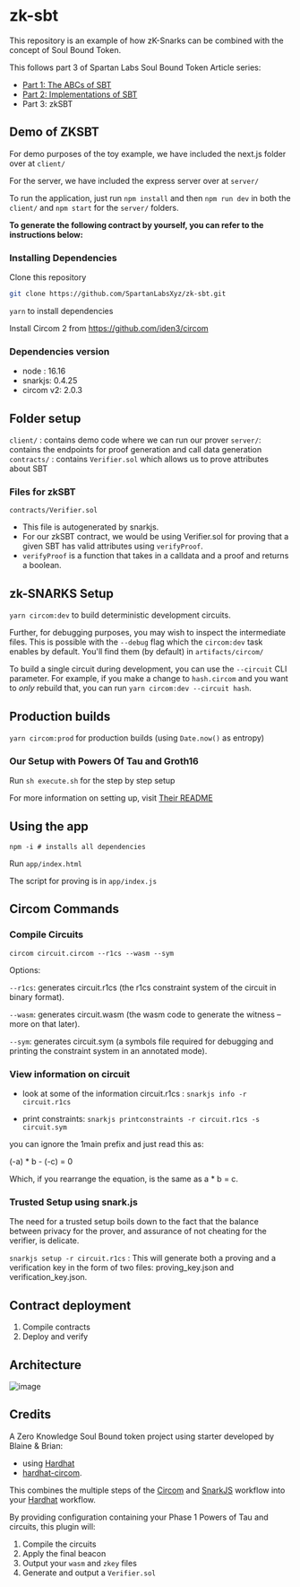 # zk-sbt

This repository is an example of how zK-Snarks can be combined with the concept of Soul Bound Token.

This follows part 3 of Spartan Labs Soul Bound Token Article series:

- [Part 1: The ABCs of SBT](https://medium.com/@spartanlabs/the-construction-of-the-soul-part-1-the-abcs-of-sbt-5f7776a88479)
- [Part 2: Implementations of SBT](https://medium.com/the-spartan-group/the-construction-of-the-soul-part-2-implementations-of-sbt-4afb34e09ec8)
- Part 3: zkSBT

## Demo of ZKSBT

For demo purposes of the toy example, we have included the next.js folder over at `client/`

For the server, we have included the express server over at `server/`

To run the application, just run `npm install` and then `npm run dev` in both the `client/` and `npm start` for the `server/` folders.

**To generate the following contract by yourself, you can refer to the instructions below:**

### Installing Dependencies

Clone this repository

```sh
git clone https://github.com/SpartanLabsXyz/zk-sbt.git
```

`yarn` to install dependencies

Install Circom 2 from <https://github.com/iden3/circom>

### Dependencies version

- node : 16.16
- snarkjs: 0.4.25
- circom v2: 2.0.3

## Folder setup

`client/` : contains demo code where we can run our prover
`server/`: contains the endpoints for proof generation and call data generation
`contracts/` : contains `Verifier.sol` which allows us to prove attributes about SBT

### Files for zkSBT

`contracts/Verifier.sol`

- This file is autogenerated by snarkjs.
- For our zkSBT contract, we would be using Verifier.sol for proving that a given SBT has valid attributes using `verifyProof`.
- `verifyProof` is a function that takes in a calldata and a proof and returns a boolean.

## zk-SNARKS Setup

`yarn circom:dev` to build deterministic development circuits.

Further, for debugging purposes, you may wish to inspect the intermediate files. This is possible with the `--debug` flag which the `circom:dev` task enables by default. You'll find them (by default) in `artifacts/circom/`

To build a single circuit during development, you can use the `--circuit` CLI parameter. For example, if you make a change to `hash.circom` and you want to _only_ rebuild that, you can run `yarn circom:dev --circuit hash`.

## Production builds

`yarn circom:prod` for production builds (using `Date.now()` as entropy)

### Our Setup with Powers Of Tau and Groth16

Run `sh execute.sh` for the step by step setup

For more information on setting up, visit [Their README](https://github.com/iden3/snarkjs)

## Using the app

```
npm -i # installs all dependencies
```

Run `app/index.html`

The script for proving is in `app/index.js`

## Circom Commands

### Compile Circuits

`circom circuit.circom --r1cs --wasm --sym`

Options:

`--r1cs`: generates circuit.r1cs (the r1cs constraint system of the circuit in binary format).

`--wasm`: generates circuit.wasm (the wasm code to generate the witness – more on that later).

`--sym`: generates circuit.sym (a symbols file required for debugging and printing the constraint system in an annotated mode).

### View information on circuit

- look at some of the information circuit.r1cs : `snarkjs info -r circuit.r1cs`

- print constraints: `snarkjs printconstraints -r circuit.r1cs -s circuit.sym`

you can ignore the 1main prefix and just read this as:

(-a) * b - (-c) = 0

Which, if you rearrange the equation, is the same as a * b = c.

### Trusted Setup using snark.js

The need for a trusted setup boils down to the fact that the balance between privacy for the prover, and assurance of not cheating for the verifier, is delicate.

`snarkjs setup -r circuit.r1cs` : This will generate both a proving and a verification key in the form of two files: proving_key.json and verification_key.json.

## Contract deployment

1. Compile contracts
2. Deploy and verify

## Architecture

![image](https://user-images.githubusercontent.com/46377366/187735627-375fc143-ef85-40ff-b202-7c8a7efcf3e1.png)

## Credits

A Zero Knowledge Soul Bound token project using starter developed by Blaine & Brian:

- using [Hardhat](https://github.com/nomiclabs/hardhat)
- [hardhat-circom](https://github.com/projectsophon/hardhat-circom).

This combines the multiple steps of the [Circom](https://github.com/iden3/circom) and [SnarkJS](https://github.com/iden3/snarkjs) workflow into your [Hardhat](https://hardhat.org) workflow.

By providing configuration containing your Phase 1 Powers of Tau and circuits, this plugin will:

1. Compile the circuits
2. Apply the final beacon
3. Output your `wasm` and `zkey` files
4. Generate and output a `Verifier.sol`
